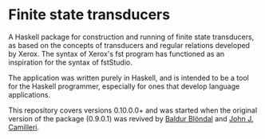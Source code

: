 Finite state transducers
========================

A Haskell package for construction and running of finite state
transducers, as based on the concepts of transducers and regular
relations developed by Xerox.  The syntax of Xerox's fst program has
functioned as an inspiration for the syntax of fstStudio.

The application was written purely in Haskell, and is intended to be a
tool for the Haskell programmer, especially for ones that develop
language applications.

This repository covers versions 0.10.0.0+ and was started when the
original version of the package (0.9.0.1) was revived by
[Baldur Blöndal](https://github.com/Icelandjack) and
[John J. Camilleri](https://github.com/johnjcamilleri).
